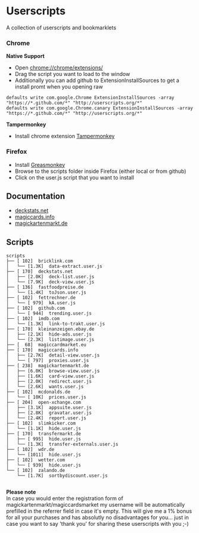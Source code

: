 # Userscripts #
A collection of userscripts and bookmarklets

### Chrome ###


**Native Support**

* Open [chrome://chrome/extensions/](chrome://chrome/extensions/)
* Drag the script you want to load to the window
* Additionally you can add github to ExtensionInstallSources to get a install promt when you opening raw 

```
defaults write com.google.Chrome ExtensionInstallSources -array "https://*.github.com/*" "http://userscripts.org/*"
defaults write com.google.Chrome.canary ExtensionInstallSources -array "https://*.github.com/*" "http://userscripts.org/*"
``` 

**Tampermonkey**

* Install chrome extension [Tampermonkey](https://chrome.google.com/webstore/detail/tampermonkey/dhdgffkkebhmkfjojejmpbldmpobfkfo)


### Firefox ###
* Install [Greasmonkey](https://addons.mozilla.org/en-US/firefox/addon/greasemonkey/)
* Browse to the scripts folder inside Firefox (either local or from github)
* Click on the user.js script that you want to install

## Documentation
+ [deckstats.net](https://github.com/solygen/userscripts/blob/master/doc/deckstats.net.md)
+ [magiccards.info](https://github.com/solygen/userscripts/blob/master/doc/magiccards.info.md)
+ [magickartenmarkt.de](https://github.com/solygen/userscripts/blob/master/doc/magickartenmarkt.de.md)

## Scripts ##
```
scripts
├── [ 102]  bricklink.com
│   └── [1.3K]  data-extract.user.js
├── [ 170]  deckstats.net
│   ├── [2.0K]  deck-list.user.js
│   └── [7.9K]  deck-view.user.js
├── [ 136]  fastfoodpreise.de
│   └── [1.4K]  toJson.user.js
├── [ 102]  fettrechner.de
│   └── [ 979]  kA.user.js
├── [ 102]  github.com
│   └── [ 944]  trending.user.js
├── [ 102]  imdb.com
│   └── [1.3K]  link-to-trakt.user.js
├── [ 170]  kleinanzeigen.ebay.de
│   ├── [2.1K]  hide-ads.user.js
│   └── [2.3K]  listimage.user.js
├── [  68]  magiccardmarket.eu
├── [ 170]  magiccards.info
│   ├── [2.7K]  detail-view.user.js
│   └── [ 797]  proxies.user.js
├── [ 238]  magickartenmarkt.de
│   ├── [6.0K]  browse-view.user.js
│   ├── [1.6K]  card-view.user.js
│   ├── [2.0K]  redirect.user.js
│   └── [2.6K]  wants.user.js
├── [ 102]  mcdonalds.de
│   └── [ 10K]  prices.user.js
├── [ 204]  open-xchange.com
│   ├── [3.1K]  appsuite.user.js
│   ├── [2.8K]  gravatar.user.js
│   └── [2.4K]  report.user.js
├── [ 102]  slimkicker.com
│   └── [1.1K]  hide.user.js
├── [ 170]  transfermarkt.de
│   ├── [ 995]  hide.user.js
│   └── [1.3K]  transfer-externals.user.js
├── [ 102]  wdr.de
│   └── [1011]  hide.user.js
├── [ 102]  wetter.com
│   └── [ 939]  hide.user.js
└── [ 102]  zalando.de
    └── [1.7K]  sortbydiscount.user.js


```


**Please note**<br>
In case you would enter the registration form of magickartenmarkt/magiccardsmarket my username will be automatically prefilled in the referrer field in case it's empty. This will give me a 1% bonus for all your purchases and has absolutly no disadvantages for you... just in case you want to say 'thank you' for sharing these userscripts with you ;-)
